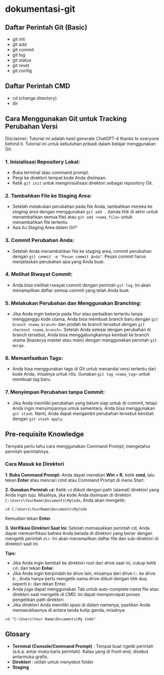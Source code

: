 # dokumentasi-git

## Daftar Perintah Git (Basic)
- git init
- git add
- git commit
- git log
- git status
- git reset
- git config

## Daftar Perintah CMD
- cd (change directory)
- dir 

## Cara Menggunakan Git untuk Tracking Perubahan Versi
Disclaimer: Tutorial ini adalah hasil generate ChatGPT-4 thanks to everyone behind it. Tutorial ini untuk kebutuhan pribadi dalam belajar menggunakan Git.

### 1. Inisialisasi Repository Lokal:

- Buka terminal atau command prompt.
- Pergi ke direktori tempat kode Anda disimpan.
- Ketik ```git init``` untuk menginisialisasi direktori sebagai repository Git.

### 2. Tambahkan File ke Staging Area:

- Setelah melakukan perubahan pada file Anda, tambahkan mereka ke _staging area_ dengan menggunakan ```git add .``` (tanda titik di akhir untuk menambahkan semua file) atau ```git add <nama_file>``` untuk menambahkan file tertentu.
- Apa itu Staging Area dalam Git?

### 3. Commit Perubahan Anda:

- Setelah Anda menambahkan file ke staging area, commit perubahan dengan ```git commit -m "Pesan commit Anda"```. Pesan commit harus menjelaskan perubahan apa yang Anda buat.

### 4. Melihat Riwayat Commit:

- Anda bisa melihat riwayat commit dengan perintah ```git log```. Ini akan menampilkan daftar semua commit yang telah Anda buat.

### 5. Melakukan Perubahan dan Menggunakan Branching:

- Jika Anda ingin bekerja pada fitur atau perbaikan tertentu tanpa mengganggu kode utama, Anda bisa membuat branch baru dengan ```git branch <nama_branch>``` dan pindah ke branch tersebut dengan ```git checkout <nama_branch>```.
Setelah Anda selesai dengan perubahan di branch tersebut, Anda bisa menggabungkannya kembali ke branch utama (biasanya master atau main) dengan menggunakan perintah ```git merge```.

### 6. Memanfaatkan Tags:

- Anda bisa menggunakan tags di Git untuk menandai versi tertentu dari kode Anda, misalnya untuk rilis. Gunakan ```git tag <nama_tag>``` untuk membuat tag baru.

### 7. Menyimpan Perubahan tanpa Commit:

- Jika Anda memiliki perubahan yang belum siap untuk di-commit, tetapi Anda ingin menyimpannya untuk sementara, Anda bisa menggunakan ```git stash```. Nanti, Anda dapat mengambil perubahan tersebut kembali dengan ```git stash apply```.

## Pre-requisite Knowledge
Ternyata perlu tahu cara menggunakan Command Prompt; mengetahui perintah-perintahnya. 

### Cara Masuk ke Direktori

**1. Buka Command Prompt:**
Anda dapat menekan **Win + R**, ketik **cmd**, lalu tekan **Enter** atau mencari cmd atau Command Prompt di menu Start.

**2. Gunakan Perintah ```cd```:**
Ketik ```cd``` diikuti dengan path (alamat) direktori yang Anda ingin tuju. Misalnya, jika kode Anda disimpan di direktori ```C:\Users\YourName\Documents\MyCode```, Anda akan mengetik:

```
cd C:\Users\YourName\Documents\MyCode
```
Kemudian tekan **Enter**.

**3. Verifikasi Direktori Saat Ini:**
Setelah memasukkan perintah cd, Anda dapat memverifikasi bahwa Anda berada di direktori yang benar dengan mengetik perintah ```dir```. Ini akan menampilkan daftar file dan sub-direktori di direktori saat ini.

**Tips:**
- Jika Anda ingin kembali ke direktori root dari drive saat ini, cukup ketik ```cd\``` dan tekan **Enter**.
- Jika Anda ingin berpindah ke drive lain, misalnya dari drive ```C:``` ke drive ```D:```, Anda hanya perlu mengetik nama drive diikuti dengan titik dua, seperti ```D:``` dan tekan Enter.
- Anda juga dapat menggunakan Tab untuk auto-complete nama file atau direktori saat mengetik di CMD. Ini dapat mempercepat proses pengetikan path direktori.
- Jika direktori Anda memiliki spasi di dalam namanya, pastikan Anda memasukkannya di antara tanda kutip ganda, misalnya:
```
cd "C:\Users\Your Name\Documents\My Code"
```
###

## Glosary
- **Terminal (Console/Command Prompt)** : Tempat buat ngetik perintah (a.k.a. antar muka baris perintah). Kalau yang di front-end, disebut antarmuka grafis.
- **Direktori** : istilah untuk menyebut folder
- **Staging**
